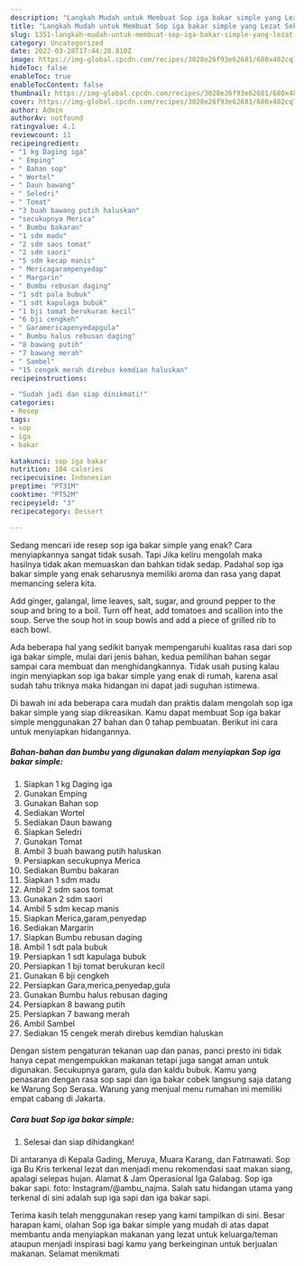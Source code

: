 ```yaml
---
description: "Langkah Mudah untuk Membuat Sop iga bakar simple yang Lezat Sekali "
title: "Langkah Mudah untuk Membuat Sop iga bakar simple yang Lezat Sekali "
slug: 1351-langkah-mudah-untuk-membuat-sop-iga-bakar-simple-yang-lezat-sekali
category: Uncategorized
date: 2022-03-28T17:44:28.810Z
image: https://img-global.cpcdn.com/recipes/3028e26f93e62681/680x482cq70/sop-iga-bakar-simple-foto-resep-utama.jpg
hideToc: false
enableToc: true
enableTocContent: false
thumbnail: https://img-global.cpcdn.com/recipes/3028e26f93e62681/680x482cq70/sop-iga-bakar-simple-foto-resep-utama.jpg
cover: https://img-global.cpcdn.com/recipes/3028e26f93e62681/680x482cq70/sop-iga-bakar-simple-foto-resep-utama.jpg
author: Admin
authorAv: notfound
ratingvalue: 4.1
reviewcount: 11
recipeingredient:
- "1 kg Daging iga"
- " Emping"
- " Bahan sop"
- " Wortel"
- " Daun bawang"
- " Seledri"
- " Tomat"
- "3 buah bawang putih haluskan"
- "secukupnya Merica"
- " Bumbu bakaran"
- "1 sdm madu"
- "2 sdm saos tomat"
- "2 sdm saori"
- "5 sdm kecap manis"
- " Mericagarampenyedap"
- " Margarin"
- " Bumbu rebusan daging"
- "1 sdt pala bubuk"
- "1 sdt kapulaga bubuk"
- "1 bji tomat berukuran kecil"
- "6 bji cengkeh"
- " Garamericapenyedapgula"
- " Bumbu halus rebusan daging"
- "8 bawang putih"
- "7 bawang merah"
- " Sambel"
- "15 cengek merah direbus kemdian haluskan"
recipeinstructions:

- "Sudah jadi dan siap dinikmati!"
categories:
- Resep
tags:
- sop
- iga
- bakar

katakunci: sop iga bakar 
nutrition: 104 calories
recipecuisine: Indonesian
preptime: "PT31M"
cooktime: "PT52M"
recipeyield: "3"
recipecategory: Dessert

---
```



Sedang mencari ide resep sop iga bakar simple yang enak? Cara menyiapkannya sangat tidak susah. Tapi Jika keliru mengolah maka hasilnya tidak akan memuaskan dan bahkan tidak sedap. Padahal sop iga bakar simple yang enak seharusnya memiliki aroma dan rasa yang dapat memancing selera kita.


Add ginger, galangal, lime leaves, salt, sugar, and ground pepper to the soup and bring to a boil. Turn off heat, add tomatoes and scallion into the soup. Serve the soup hot in soup bowls and add a piece of grilled rib to each bowl.

Ada beberapa hal yang sedikit banyak mempengaruhi kualitas rasa dari sop iga bakar simple, mulai dari jenis bahan, kedua pemilihan bahan segar sampai cara membuat dan menghidangkannya. Tidak usah pusing kalau ingin menyiapkan sop iga bakar simple yang enak di rumah, karena asal sudah tahu triknya maka hidangan ini dapat jadi suguhan istimewa.


Di bawah ini ada beberapa cara mudah dan praktis dalam mengolah sop iga bakar simple yang siap dikreasikan. Kamu dapat membuat Sop iga bakar simple menggunakan 27 bahan dan 0 tahap pembuatan. Berikut ini cara untuk menyiapkan hidangannya.

<!--inarticleads1-->

##### Bahan-bahan dan bumbu yang digunakan dalam menyiapkan Sop iga bakar simple:

1. Siapkan 1 kg Daging iga
1. Gunakan  Emping
1. Gunakan  Bahan sop
1. Sediakan  Wortel
1. Sediakan  Daun bawang
1. Siapkan  Seledri
1. Gunakan  Tomat
1. Ambil 3 buah bawang putih haluskan
1. Persiapkan secukupnya Merica
1. Sediakan  Bumbu bakaran
1. Siapkan 1 sdm madu
1. Ambil 2 sdm saos tomat
1. Gunakan 2 sdm saori
1. Ambil 5 sdm kecap manis
1. Siapkan  Merica,garam,penyedap
1. Sediakan  Margarin
1. Siapkan  Bumbu rebusan daging
1. Ambil 1 sdt pala bubuk
1. Persiapkan 1 sdt kapulaga bubuk
1. Persiapkan 1 bji tomat berukuran kecil
1. Gunakan 6 bji cengkeh
1. Persiapkan  Gara,merica,penyedap,gula
1. Gunakan  Bumbu halus rebusan daging
1. Persiapkan 8 bawang putih
1. Persiapkan 7 bawang merah
1. Ambil  Sambel
1. Sediakan 15 cengek merah direbus kemdian haluskan


Dengan sistem pengaturan tekanan uap dan panas, panci presto ini tidak hanya cepat mengempukkan makanan tetapi juga sangat aman untuk digunakan. Secukupnya garam, gula dan kaldu bubuk. Kamu yang penasaran dengan rasa sop sapi dan iga bakar cobek langsung saja datang ke Warung Sop Serasa. Warung yang menjual menu rumahan ini memiliki empat cabang di Jakarta. 

<!--inarticleads2-->

##### Cara buat Sop iga bakar simple:


1. Selesai dan siap dihidangkan!

Di antaranya di Kepala Gading, Meruya, Muara Karang, dan Fatmawati. Sop iga Bu Kris terkenal lezat dan menjadi menu rekomendasi saat makan siang, apalagi selepas hujan. Alamat &amp; Jam Operasional Iga Galabag. Sop iga bakar sapi. foto: Instagram/@ambu_najma. Salah satu hidangan utama yang terkenal di sini adalah sup iga sapi dan iga bakar sapi. 

Terima kasih telah menggunakan resep yang kami tampilkan di sini. Besar harapan kami, olahan Sop iga bakar simple yang mudah di atas dapat membantu anda menyiapkan makanan yang lezat untuk keluarga/teman ataupun menjadi inspirasi bagi kamu yang berkeinginan untuk berjualan makanan. Selamat menikmati
